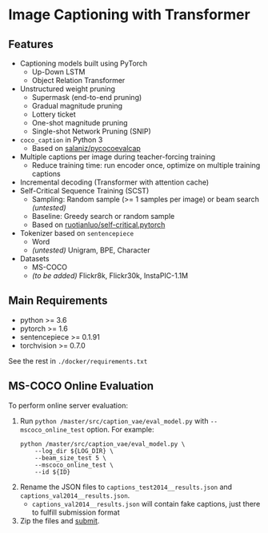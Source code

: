 # Image Captioning with Transformer

## Features

* Captioning models built using PyTorch
    * Up-Down LSTM
    * Object Relation Transformer
* Unstructured weight pruning
    * Supermask (end-to-end pruning)
    * Gradual magnitude pruning
    * Lottery ticket
    * One-shot magnitude pruning
    * Single-shot Network Pruning (SNIP)
* `coco_caption` in Python 3
    * Based on [salaniz/pycocoevalcap](https://github.com/salaniz/pycocoevalcap/tree/ad63453cfab57a81a02b2949b17a91fab1c3df77)
* Multiple captions per image during teacher-forcing training
    * Reduce training time: run encoder once, optimize on multiple training captions
* Incremental decoding (Transformer with attention cache)
* Self-Critical Sequence Training (SCST)
    * Sampling: Random sample (>= 1 samples per image) or beam search _(untested)_
    * Baseline: Greedy search or random sample
    * Based on [ruotianluo/self-critical.pytorch](https://github.com/ruotianluo/self-critical.pytorch/tree/3.2)
* Tokenizer based on `sentencepiece`
    * Word
    * _(untested)_ Unigram, BPE, Character
* Datasets
    * MS-COCO
    * _(to be added)_ Flickr8k, Flickr30k, InstaPIC-1.1M


## Main Requirements

* python >= 3.6
* pytorch >= 1.6
* sentencepiece >= 0.1.91
* torchvision >= 0.7.0

See the rest in `./docker/requirements.txt`



## MS-COCO Online Evaluation

To perform online server evaluation:
1. Run `python /master/src/caption_vae/eval_model.py` with `--mscoco_online_test` option.
    For example:
    ```shell script
    python /master/src/caption_vae/eval_model.py \
        --log_dir ${LOG_DIR} \
        --beam_size_test 5 \
        --mscoco_online_test \
        --id ${ID}
    ```
2. Rename the JSON files to `captions_test2014__results.json` and `captions_val2014__results.json`.
    * `captions_val2014__results.json` will contain fake captions, just there to fulfill submission format
3. Zip the files and [submit](https://competitions.codalab.org/competitions/3221#participate).


